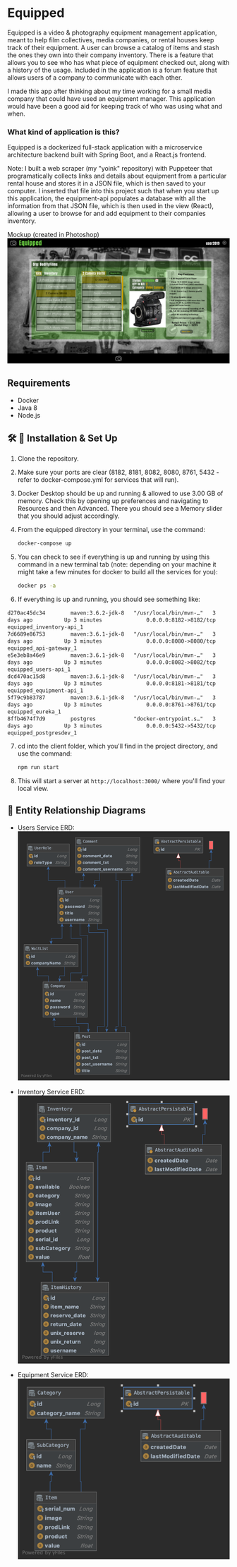 # Equipped
Equipped is a video & photography equipment management application, meant to help film collectives, media companies, or rental houses keep track of their equipment. A user can browse a catalog of items and stash the ones they own into their company inventory. There is a feature that allows you to see who has what piece of equipment checked out, along with a history of the usage. Included in the application is a forum feature that allows users of a company to communicate with each other.

I made this app after thinking about my time working for a small media company that could have used an equipment manager. This application would have been a good aid for keeping track of who was using what and when.

### What kind of application is this?
Equipped is a dockerized full-stack application with a microservice architecture backend built with Spring Boot, and a React.js frontend.

Note:
I built a web scraper (my "yoink" repository) with Puppeteer that programatically collects links and details about equipment from a particular rental house and stores it in a JSON file, which is then saved to your computer. I inserted that file into this project such that when you start up this application, the equipment-api populates a database with all the information from that JSON file, which is then used in the view (React), allowing a user to browse for and add equipment to their companies inventory.

Mockup (created in Photoshop)
![Schedule](/readmeImgs/Equipped_GUI_MockUp_v1.png)

## Requirements
- Docker
- Java 8
- Node.js

## 🛠 🚀 Installation & Set Up
1. Clone the repository.

3. Make sure your ports are clear (8182, 8181, 8082, 8080, 8761, 5432 - refer to docker-compose.yml for services that will run).

4. Docker Desktop should be up and running & allowed to use 3.00 GB of memory. Check this by opening up preferences and navigating to Resources and then Advanced. There you should see a Memory slider that you should adjust accordingly.

5. From the equipped directory in your terminal, use the command: 
    ```sh
    docker-compose up
    ```
5. You can check to see if everything is up and running by using this command in a new terminal tab (note: depending on your machine it might take a few minutes for docker to build all the services for you):
     ```sh
    docker ps -a
    ```
6. If everything is up and running, you should see something like:
```
d270ac45dc34        maven:3.6.2-jdk-8   "/usr/local/bin/mvn-…"   3 days ago          Up 3 minutes              0.0.0.0:8182->8182/tcp   equipped_inventory-api_1
7d6689e86753        maven:3.6.1-jdk-8   "/usr/local/bin/mvn-…"   3 days ago          Up 3 minutes              0.0.0.0:8080->8080/tcp   equipped_api-gateway_1
e5e3eb8a46e9        maven:3.6.1-jdk-8   "/usr/local/bin/mvn-…"   3 days ago          Up 3 minutes              0.0.0.0:8082->8082/tcp   equipped_users-api_1
dcd470ac15d8        maven:3.6.1-jdk-8   "/usr/local/bin/mvn-…"   3 days ago          Up 3 minutes              0.0.0.0:8181->8181/tcp   equipped_equipment-api_1
5f79c9b83787        maven:3.6.1-jdk-8   "/usr/local/bin/mvn-…"   3 days ago          Up 3 minutes              0.0.0.0:8761->8761/tcp   equipped_eureka_1
8ffb4674f7d9        postgres            "docker-entrypoint.s…"   3 days ago          Up 3 minutes              0.0.0.0:5432->5432/tcp   equipped_postgresdev_1
```
7. cd into the client folder, which you'll find in the project directory, and use the command:
    ```sh
    npm run start
    ```
8. This will start a server at ```http://localhost:3000/``` where you'll find your local view.

## 🤖 Entity Relationship Diagrams
* Users Service ERD:
![users-erd](readmeImgs/usersERD.png)

* Inventory Service ERD:
![inventory-erd](readmeImgs/inventoryERD.png)

* Equipment Service ERD:
![equipment-erd](readmeImgs/equipmentERD.png)
